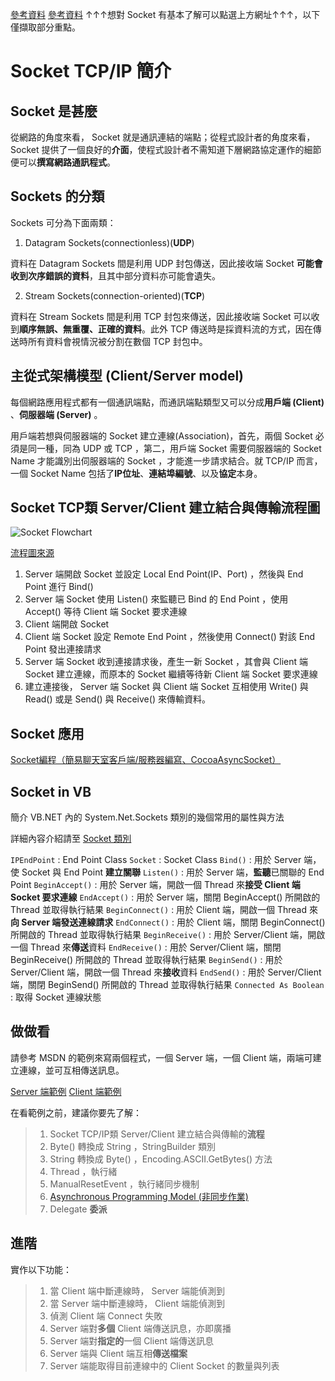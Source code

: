 ﻿[參考資料](http://wmnlab.ee.ntu.edu.tw/nmlab/exp1_socket.html "台灣大學 電機工程系 網路與多媒體實驗 - Socket Programming")
[參考資料](https://zh.wikipedia.org/wiki/Berkeley%E5%A5%97%E6%8E%A5%E5%AD%97 "Berkeley通訊端")
↑↑↑想對 Socket 有基本了解可以點選上方網址↑↑↑，以下僅擷取部分重點。

# Socket TCP/IP 簡介

## Socket 是甚麼

從網路的角度來看， Socket 就是通訊連結的端點；從程式設計者的角度來看，Socket 提供了一個良好的**介面**，使程式設計者不需知道下層網路協定運作的細節便可以**撰寫網路通訊程式**。

## Sockets 的分類

Sockets 可分為下面兩類：

1. Datagram Sockets(connectionless)(**UDP**)

資料在 Datagram Sockets 間是利用 UDP 封包傳送，因此接收端 Socket **可能會收到次序錯誤的資料**，且其中部分資料亦可能會遺失。

2. Stream Sockets(connection-oriented)(**TCP**)

資料在 Stream Sockets 間是利用 TCP 封包來傳送，因此接收端 Socket 可以收到**順序無誤、無重覆、正確的資料**。此外 TCP 傳送時是採資料流的方式，因在傳送時所有資料會視情況被分割在數個 TCP 封包中。

## 主從式架構模型 (Client/Server model)

每個網路應用程式都有一個通訊端點，而通訊端點類型又可以分成**用戶端 (Client)** 、**伺服器端 (Server)** 。

用戶端若想與伺服器端的 Socket 建立連線(Association)，首先，兩個 Socket 必須是同一種，同為 UDP 或 TCP ，第二，用戶端 Socket 需要伺服器端的 Socket Name 才能識別出伺服器端的 Socket ，才能進一步請求結合。就 TCP/IP 而言，一個 Socket Name 包括了**IP位址**、**連結埠編號**、以及**協定**本身。

## Socket TCP類 Server/Client 建立結合與傳輸流程圖

![Socket Flowchart](http://www.itread01.com/uploads/images/20161016/1476619886-9596.jpg "Socket 流程圖")

[流程圖來源](http://www.itread01.com/articles/1476619887.html "Socket編程（簡易聊天室客戶端/服務器編寫、CocoaAsyncSocket）")

1. Server 端開啟 Socket 並設定 Local End Point(IP、Port) ，然後與 End Point 進行 Bind()
2. Server 端 Socket 使用 Listen() 來監聽已 Bind 的 End Point ，使用 Accept() 等待 Client 端 Socket 要求連線
3. Client 端開啟 Socket
4. Client 端 Socket 設定 Remote End Point ，然後使用 Connect() 對該 End Point 發出連接請求
5. Server 端 Socket 收到連接請求後，產生一新 Socket ，其會與 Client 端 Socket 建立連線，而原本的 Socket 繼續等待新 Client 端 Socket 要求連線
6. 建立連接後， Server 端 Socket 與 Client 端 Socket 互相使用 Write() 與 Read() 或是 Send() 與 Receive() 來傳輸資料。

## Socket 應用

[Socket編程（簡易聊天室客戶端/服務器編寫、CocoaAsyncSocket）](http://www.itread01.com/articles/1476619887.html "Socket編程（簡易聊天室客戶端/服務器編寫、CocoaAsyncSocket）")

## Socket in VB

簡介 VB.NET 內的 System.Net.Sockets 類別的幾個常用的屬性與方法

詳細內容介紹請至 [Socket 類別](https://msdn.microsoft.com/zh-tw/library/system.net.sockets.socket(v=vs.110).aspx "System.Net.Sockets")

`IPEndPoint` : End Point Class
`Socket` : Socket Class
`Bind()` : 用於 Server 端，使 Socket 與 End Point **建立關聯**
`Listen()` : 用於 Server 端，**監聽**已關聯的 End Point
`BeginAccept()` : 用於 Server 端，開啟一個 Thread 來**接受 Client 端 Socket 要求連線**
`EndAccept()` : 用於 Server 端，關閉 BeginAccept() 所開啟的 Thread 並取得執行結果
`BeginConnect()` : 用於 Client 端，開啟一個 Thread 來**向 Server 端發送連線請求**
`EndConnect()` : 用於 Client 端，關閉 BeginConnect() 所開啟的 Thread 並取得執行結果
`BeginReceive()` : 用於 Server/Client 端，開啟一個 Thread 來**傳送**資料
`EndReceive()` : 用於 Server/Client 端，關閉 BeginReceive() 所開啟的 Thread 並取得執行結果
`BeginSend()` : 用於 Server/Client 端，開啟一個 Thread 來**接收**資料
`EndSend()` : 用於 Server/Client 端，關閉 BeginSend() 所開啟的 Thread 並取得執行結果
`Connected As Boolean` : 取得 Socket 連線狀態

## 做做看

請參考 MSDN 的範例來寫兩個程式，一個 Server 端，一個 Client 端，兩端可建立連線，並可互相傳送訊息。

[Server 端範例](https://msdn.microsoft.com/zh-tw/library/fx6588te(v=vs.110).aspx "非同步伺服器通訊端範例")
[Client 端範例](https://msdn.microsoft.com/zh-tw/library/bew39x2a(v=vs.110).aspx "非同步用戶端通訊端範例")

在看範例之前，建議你要先了解：
>1. Socket TCP/IP類 Server/Client 建立結合與傳輸的**流程**
>2. Byte() 轉換成 String ，StringBuilder 類別
>3. String 轉換成 Byte() ，Encoding.ASCII.GetBytes() 方法
>4. Thread ，執行緒
>5. ManualResetEvent ，執行緒同步機制
>6. [Asynchronous Programming Model (非同步作業)](https://msdn.microsoft.com/zh-tw/library/ms228963(v=vs.110).aspx "非同步作業")
>7. Delegate **委派**

## 進階

實作以下功能：

>1. 當 Client 端中斷連線時， Server 端能偵測到
>2. 當 Server 端中斷連線時， Client 端能偵測到
>3. 偵測 Client 端 Connect 失敗
>4. Server 端對**多個** Client 端傳送訊息，亦即廣播
>5. Server 端對**指定的**一個 Client 端傳送訊息
>6. Server 端與 Client 端互相**傳送檔案**
>7. Server 端能取得目前連線中的 Client Socket 的數量與列表
